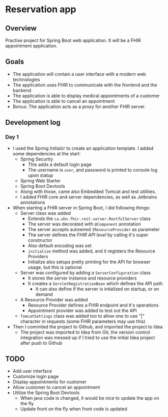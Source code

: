 # Reservation app

## Overview 

Practise project for Spring Boot web application. It will be a FHIR appointment application.

## Goals

- The application will contain a user interface with a modern web technologies
- The application uses FHIR to communicate with the frontend and the backend
- The application is able to display medical appointments of a customer
- The application is able to cancel an appointment
- Bonus: The application acts as a proxy for another FHIR server.

## Development log

### Day 1

- I used the Spring Initialzr to create an application template. I added some dependencies at the start:
    - Spring Security
        - This adds a default login page
        - The username is `user`, and password is printed to console log upon statup
    - Spring Web Starter
    - Spring Boot Devtools
    - Along with those, came also Embedded Tomcat and test utilities.
    - I added FHIR core and server dependencies, as well as Jetbrains annotations
- When starting a FHIR server in Spring Boot, I did following things:
    - Server class was added
        - Extends the `ca.uhn.fhir.rest.server.RestfulServer` class
        - The server was decorated with `@Component` annotation
        - The server accepts autowired `IResourceProvider` as parameter
        - The server defines the _FHIR API level_ by calling it's super constructor
        - Also default encoding was set
        - `initialize` method was added, and it registers the Resource Providers
        - Initialize also setups pretty printing for the API for browser usage, but this is optional
    - Server was configured by adding a `ServerConfiguration` class
        - It stores the server instance and resource providers
        - It creates a `ServletRegistrationBean` which defines the API path
            - It can also define if the server is intialized on startup, or on demand
    - A Resource Provider was added
        - Resource Provider defines a FHIR endpoint and it's operations
        - Appointment provider was added to test out the API
    - `TomcatSettings` class was added too to allow one to use "|" character in requests (some FHIR parameters may use this)
- Then I commited the project to Github, and imported the project to Idea
    - The project was imported to Idea from Git, the version control integration was messed up if I tried to use the initial Idea project after push to Github

## TODO

- Add user interface
- Customize login page
- Display appointments for customer
- Allow customer to cancel an appointment
- Utilize the Spring Boot Devtools
    - When java code is changed, it would be nice to update the app on the fly
    - Update front on the fly when front code is updated